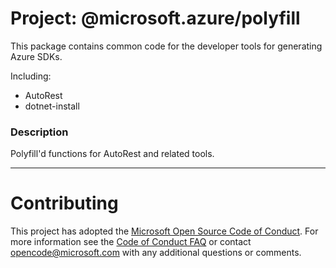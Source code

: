 # Project: @microsoft.azure/polyfill

This package contains common code for the developer tools for generating Azure SDKs.

Including:
- AutoRest
- dotnet-install

### Description
Polyfill'd functions for AutoRest and related tools.

----

# Contributing

This project has adopted the [Microsoft Open Source Code of Conduct](https://opensource.microsoft.com/codeofconduct/). For more information see the [Code of Conduct FAQ](https://opensource.microsoft.com/codeofconduct/faq/) or contact [opencode@microsoft.com](mailto:opencode@microsoft.com) with any additional questions or comments.
